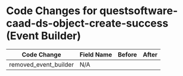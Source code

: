 # Code Changes for questsoftware-caad-ds-object-create-success (Event Builder)

| Code Change | Field Name | Before | After |
|-------------|------------|--------|-------|
| removed_event_builder | N/A |  |  |